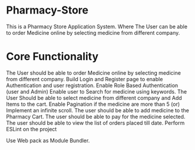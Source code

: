 # Pharmacy-Store
This is a Pharmacy Store Application System.         Where The User can be able to order Medicine online by selecting medicine from different company.                         
# Core Functionality
The User should be able to order Medicine online by selecting medicine from different company.
Build Login and Register page to enable Authentication and user registration. 
Enable Role Based Authentication (user and Admin)
Enable user to Search for medicine using keywords.
The User Should be able to select medicine from different company and Add Items to the cart.
Enable Pagination if the medicine are more than 5 (or) Implement an infinite scroll.
The user should be able to add medicine to the Pharmacy Cart.
The user should be able to pay for the medicine selected.
The user should be able to view the list of orders placed till date.
Perform ESLint on the project

Use Web pack as Module Bundler.
